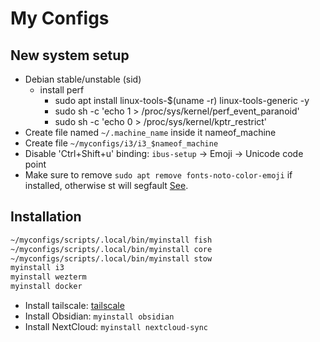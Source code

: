 # My Configs

## New system setup

- Debian stable/unstable (sid)
   - install perf
      - sudo apt install linux-tools-$(uname -r) linux-tools-generic -y
      - sudo sh -c 'echo 1 > /proc/sys/kernel/perf_event_paranoid'
      - sudo sh -c 'echo 0 > /proc/sys/kernel/kptr_restrict'
- Create file named `~/.machine_name` inside it nameof_machine
- Create file `~/myconfigs/i3/i3_$nameof_machine`
- Disable 'Ctrl+Shift+u' binding: `ibus-setup` -> Emoji -> Unicode code point
- Make sure to remove `sudo apt remove fonts-noto-color-emoji` if installed,
  otherwise st will segfault [See](https://git.suckless.org/st/file/FAQ.html#l168).

## Installation

```bash
~/myconfigs/scripts/.local/bin/myinstall fish
~/myconfigs/scripts/.local/bin/myinstall core
~/myconfigs/scripts/.local/bin/myinstall stow
myinstall i3
myinstall wezterm
myinstall docker
```

- Install tailscale: [tailscale](https://tailscale.com/download)
- Install Obsidian: `myinstall obsidian`
- Install NextCloud: `myinstall nextcloud-sync`
